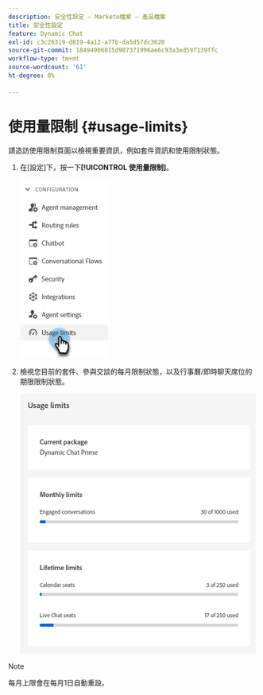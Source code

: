```yaml
---
description: 安全性設定 — Marketo檔案 — 產品檔案
title: 安全性設定
feature: Dynamic Chat
exl-id: c3c26319-d819-4a12-a77b-da5d57dc3620
source-git-commit: 18494906815d907371996ae6c93a3ed59f139ffc
workflow-type: tm+mt
source-wordcount: '61'
ht-degree: 0%

---
```


# 使用量限制 {#usage-limits}

請造訪使用限制頁面以檢視重要資訊，例如套件資訊和使用限制狀態。

1. 在[設定]下，按一下&#x200B;**[!UICONTROL 使用量限制]**。

   ![](assets/usage-limits-1.png)

1. 檢視您目前的套件、參與交談的每月限制狀態，以及行事曆/即時聊天席位的期限限制狀態。

   ![](assets/usage-limits-2.png)

>[!NOTE]
>
>每月上限會在每月1日自動重設。
